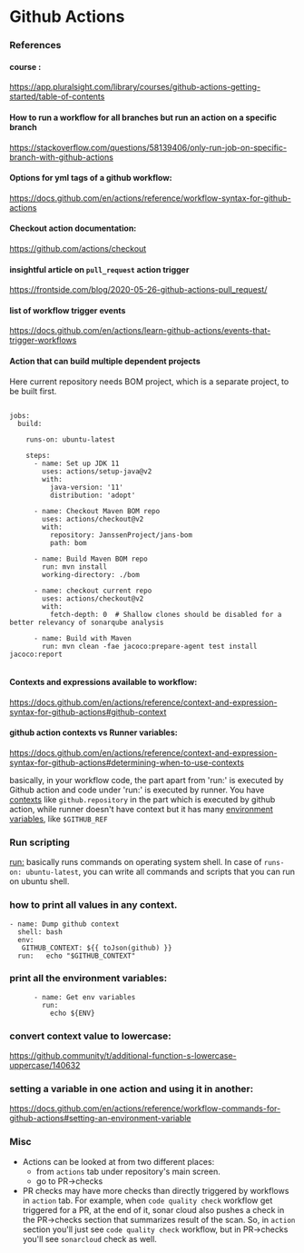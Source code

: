 # Github Actions

### References

#### course :
https://app.pluralsight.com/library/courses/github-actions-getting-started/table-of-contents

#### How to run a workflow for all branches but run an action on a specific branch

https://stackoverflow.com/questions/58139406/only-run-job-on-specific-branch-with-github-actions

#### Options for yml tags of a github workflow:

https://docs.github.com/en/actions/reference/workflow-syntax-for-github-actions

#### Checkout action documentation:

https://github.com/actions/checkout

#### insightful article on `pull_request` action trigger
https://frontside.com/blog/2020-05-26-github-actions-pull_request/

#### list of workflow trigger events
https://docs.github.com/en/actions/learn-github-actions/events-that-trigger-workflows

#### Action that can build multiple dependent projects

Here current repository needs BOM project, which is a separate project, to be built first.

```

jobs:
  build:

    runs-on: ubuntu-latest

    steps:
      - name: Set up JDK 11
        uses: actions/setup-java@v2
        with:
          java-version: '11'
          distribution: 'adopt'

      - name: Checkout Maven BOM repo
        uses: actions/checkout@v2
        with:
          repository: JanssenProject/jans-bom
          path: bom

      - name: Build Maven BOM repo
        run: mvn install
        working-directory: ./bom

      - name: checkout current repo
        uses: actions/checkout@v2
        with:
          fetch-depth: 0  # Shallow clones should be disabled for a better relevancy of sonarqube analysis

      - name: Build with Maven
        run: mvn clean -fae jacoco:prepare-agent test install jacoco:report


```

#### Contexts and expressions available to workflow: 

https://docs.github.com/en/actions/reference/context-and-expression-syntax-for-github-actions#github-context


#### github action contexts vs Runner variables:
https://docs.github.com/en/actions/reference/context-and-expression-syntax-for-github-actions#determining-when-to-use-contexts

basically, in your workflow code, the part apart from 'run:' is executed by Github action and code under 'run:' is executed by runner. You have [contexts](https://docs.github.com/en/actions/reference/context-and-expression-syntax-for-github-actions#contexts) like `github.repository` in the part which is executed by github action, while runner doesn't have context but it has many [environment variables](https://docs.github.com/en/actions/reference/environment-variables#default-environment-variables), like `$GITHUB_REF`

### Run scripting

[run:](https://docs.github.com/en/actions/reference/workflow-syntax-for-github-actions#jobsjob_idstepsrun) basically runs commands on operating system shell. In case of `runs-on: ubuntu-latest`, you can write all commands and scripts that you can run on ubuntu shell.


### how to print all values in any context.

```
- name: Dump github context
  shell: bash
  env:
   GITHUB_CONTEXT: ${{ toJson(github) }}
  run:   echo "$GITHUB_CONTEXT"
```

### print all the environment variables:

```
      - name: Get env variables
        run: 
          echo ${ENV}
```

### convert context value to lowercase:
https://github.community/t/additional-function-s-lowercase-uppercase/140632

### setting a variable in one action and using it in another:
https://docs.github.com/en/actions/reference/workflow-commands-for-github-actions#setting-an-environment-variable


### Misc

- Actions can be looked at from two different places:
  - from `actions` tab under repository's main screen.
  - go to PR->checks
- PR checks may have more checks than directly triggered by workflows in `action` tab. For example, when `code quality check` workflow get triggered for a PR, at the end of it, sonar cloud also pushes a check in the PR->checks section that summarizes result of the scan. So, in `action` section you'll just see `code quality check` workflow, but in PR->checks you'll see `sonarcloud` check as well. 
